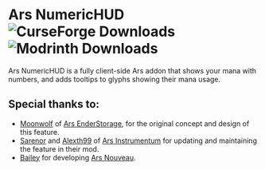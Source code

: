 # Ars NumericHUD ![CurseForge Downloads](https://img.shields.io/curseforge/dt/1221985?style=for-the-badge&logo=curseforge&label=CurseForge&labelColor=%2300000&color=%23f46434) ![Modrinth Downloads](https://img.shields.io/modrinth/dt/qIZhQXKM?style=for-the-badge&logo=modrinth&logoColor=%2300AF5C&label=Modrinth&color=%2300AF5C)

Ars NumericHUD is a fully client-side Ars addon that shows your mana with numbers, and adds tooltips to glyphs showing their mana usage.
## Special thanks to:
- [Moonwolf](https://legacy.curseforge.com/members/lunalycan287) of [Ars EnderStorage](https://legacy.curseforge.com/minecraft/mc-mods/ars-enderstorage), for the original concept and design of this feature.
- [Sarenor](https://legacy.curseforge.com/members/sarenor) and [Alexth99](https://legacy.curseforge.com/members/alexth99) of [Ars Instrumentum](https://legacy.curseforge.com/minecraft/mc-mods/ars-instrumentum) for updating and maintaining the feature in their mod.
- [Bailey](https://legacy.curseforge.com/members/baileyholl2) for developing [Ars Nouveau](https://legacy.curseforge.com/minecraft/mc-mods/ars-nouveau).
